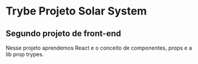 # Trybe Projeto Solar System
## Segundo projeto de front-end

Nesse projeto aprendemos React e o conceito de componentes, props e a lib prop trypes.
